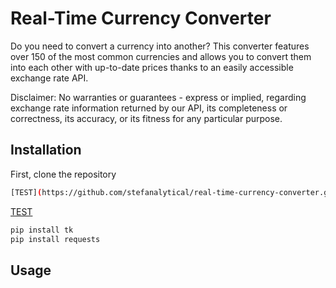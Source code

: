 # Real-Time Currency Converter

Do you need to convert a currency into another? This converter features over 150 of the most common currencies and allows you to convert them into each other with up-to-date prices thanks to an easily accessible exchange rate API.

Disclaimer: No warranties or guarantees - express or implied, regarding exchange rate information returned by our API, its completeness or correctness, its accuracy, or its fitness for any particular purpose.

## Installation

First, clone the repository
```bash
[TEST](https://github.com/stefanalytical/real-time-currency-converter.git)
```
[TEST](https://github.com/stefanalytical/real-time-currency-converter.git)
```bash
pip install tk
pip install requests
```

## Usage